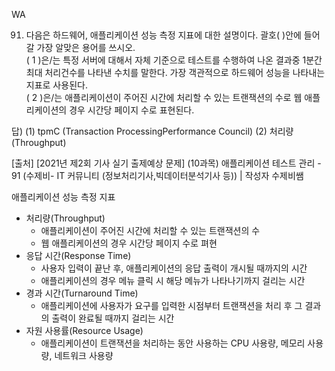 WA  
  
91. 다음은 하드웨어, 애플리케이션 성능 측정 지표에 대한 설명이다. 괄호(     )안에 들어갈 가장 알맞은 용어를 쓰시오.  
( 1 )은/는 특정 서버에 대해서 자체 기준으로 테스트를 수행하여 나온 결과중 1분간 최대 처리건수를 나타낸 수치를 말한다. 가장 객관적으로 하드웨어 성능을 나타내는 지표로 사용된다.  
( 2 )은/는 애플리케이션이 주어진 시간에 처리할 수 있는 트랜잭션의 수로 웹 애플리케이션의 경우 시간당 페이지 수로 표현된다.  
  
답)
(1) tpmC (Transaction ProcessingPerformance Council)
(2) 처리량 (Throughput)  
  
[출처] [2021년 제2회 기사 실기 출제예상 문제] (10과목) 애플리케이션 테스트 관리 - 91 (수제비- IT 커뮤니티 (정보처리기사,빅데이터분석기사 등)) | 작성자 수제비쌤
  
애플리케이션 성능 측정 지표  
- 처리량(Throughput)
  - 애플리케이션이 주어진 시간에 처리할 수 있는 트랜잭션의 수
  - 웹 애플리케이션의 경우 시간당 페이지 수로 펴현
- 응답 시간(Response Time)
  - 사용자 입력이 끝난 후, 애플리케이션의 응답 출력이 개시될 때까지의 시간
  - 애플리케이션의 경우 메뉴 클릭 시 해당 메뉴가 나타나기까지 걸리는 시간
- 경과 시간(Turnaround Time)
  - 애플리케이션에 사용자가 요구를 입력한 시점부터 트랜잭션을 처리 후 그 결과의 출력이 완료될 때까지 걸리는 시간
- 자원 사용률(Resource Usage)
  - 애플리케이션이 트랜잭션을 처리하는 동안 사용하는 CPU 사용량, 메모리 사용량, 네트워크 사용량
